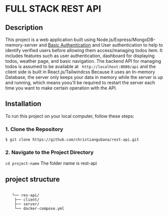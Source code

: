# FULL STACK REST API

## Description
This project is a web application built using Node.js/Express/MongoDB-memory-server and [Basic Authentication](https://en.wikipedia.org/wiki/Basic_access_authentication) and User authentication to help to identify verified users before allowing them access/managing todos item. It includes features such as user authentication, dashboard for displaying todos, weather page, and basic navigation. The backend API for managing todos is assumed to be available at ``` http://localhost:8080/api``` and the client side is built in React.js/Tailwindcss
Because it uses an In-memory Database, the server only keeps your data in memory while the server is up and running, which means
yoou'll be required to restart the server each time you want to make certain operation with the API.


## Installation

To run this project on your local computer, follow these steps:

### 1. Clone the Repository

```terminal
$ git clone https://github.com/christiangubana/rest-api.git
```

### 2. Navigate to the Project Directory

```cd project-name``` 
The folder name is rest-api


## project structure

```terminal
   
   └── res-api/       
    ├── client/
    ├── server/
    └── docker-compose.yml
```